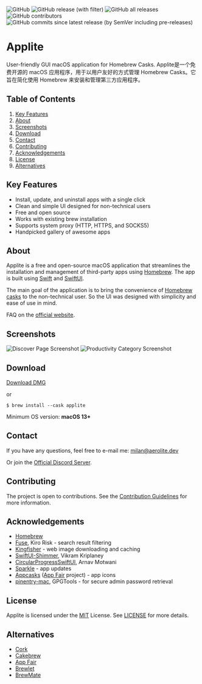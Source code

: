 ![GitHub](https://img.shields.io/github/license/milanvarady/Applite)
![GitHub release (with filter)](https://img.shields.io/github/v/release/milanvarady/Applite)
![GitHub all releases](https://img.shields.io/github/downloads/milanvarady/Applite/total)
![GitHub contributors](https://img.shields.io/github/contributors/milanvarady/Applite)
![GitHub commits since latest release (by SemVer including pre-releases)](https://img.shields.io/github/commits-since/milanvarady/Applite/latest)


# Applite

User-friendly GUI macOS application for Homebrew Casks.
Applite是一个免费开源的 macOS 应用程序，用于以用户友好的方式管理 Homebrew Casks。它旨在简化使用 Homebrew 来安装和管理第三方应用程序。

## Table of Contents

1. [Key Features](#key-features)
2. [About](#about)
3. [Screenshots](#screenshots)
4. [Download](#download)
5. [Contact](#contact)
6. [Contributing](#contributing)
7. [Acknowledgements](#acknowledgements)
8. [License](#license)
9. [Alternatives](#alternatives)

## Key Features

- Install, update, and uninstall apps with a single click
- Clean and simple UI designed for non-technical users
- Free and open source
- Works with existing brew installation
- Supports system proxy (HTTP, HTTPS, and SOCKS5)
- Handpicked gallery of awesome apps

## About

Applite is a free and open-source macOS application that streamlines the installation and management of third-party apps using [Homebrew](https://brew.sh/). The app is built using [Swift](https://developer.apple.com/swift/) and [SwiftUI](https://developer.apple.com/xcode/swiftui/).

The main goal of the application is to bring the convenience of [Homebrew casks](https://github.com/Homebrew/homebrew-cask) to the non-technical user. So the UI was designed with simplicity and ease of use in mind.

FAQ on the [official website](https://aerolite.dev/applite/FAQ.html).

## Screenshots

![Discover Page Screenshot](https://aerolite.dev/applite/assets/img/screenshots/discover-lg.png)
![Productivity Category Screenshot](https://aerolite.dev/applite/assets/img/screenshots/productivity-lg.png)

## Download

[Download DMG](https://github.com/milanvarady/applite/releases/latest/download/Applite.dmg)

or

`$ brew install --cask applite`

Minimum OS version: **macOS 13+**

## Contact

If you have any questions, feel free to e-mail me: [milan@aerolite.dev](mailto:milan@aerolite.dev)

Or join the [Official Discord Server](https://discord.gg/ZgB6pRE8Qx).

## Contributing

The project is open to contributions. See the [Contribution Guidelines](docs/CONTRIBUTING.md) for more information.

## Acknowledgements

 - [Homebrew](https://github.com/homebrew)
 - [Fuse](https://github.com/krisk/fuse-swift), Kiro Risk - search result filtering
 - [Kingfisher](https://github.com/onevcat/Kingfisher) - web image downloading and caching
 - [SwiftUI-Shimmer](https://github.com/markiv/SwiftUI-Shimmer), Vikram Kriplaney
 - [CircularProgressSwiftUI](https://github.com/ArnavMotwani/CircularProgressSwiftUI), Arnav Motwani
 - [Sparkle](https://github.com/sparkle-project/Sparkle) - app updates
 - [Appcasks](https://github.com/App-Fair/appcasks/) ([App Fair](https://github.com/App-Fair/App) project) - app icons
 - [pinentry-mac](https://github.com/GPGTools/pinentry), GPGTools - for secure admin password retrieval

## License

Applite is licensed under the [MIT](https://choosealicense.com/licenses/mit/) License. See [LICENSE](LICENSE.txt) for more details.

## Alternatives

- [Cork](https://github.com/buresdv/Cork)
- [Cakebrew](https://github.com/brunophilipe/Cakebrew)
- [App Fair](https://github.com/App-Fair/App)
- [Brewlet](https://github.com/zkokaja/Brewlet)
- [BrewMate](https://github.com/romankurnovskii/BrewMate)
